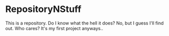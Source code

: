# RepositoryNStuff
This is a repository. Do I know what the hell it does? No, but I guess I'll find out. Who cares? It's my first project anyways..
